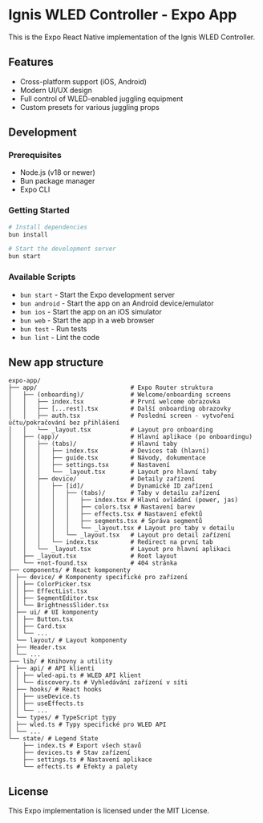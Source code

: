 # Ignis WLED Controller - Expo App

This is the Expo React Native implementation of the Ignis WLED Controller.

## Features

- Cross-platform support (iOS, Android)
- Modern UI/UX design
- Full control of WLED-enabled juggling equipment
- Custom presets for various juggling props

## Development

### Prerequisites

- Node.js (v18 or newer)
- Bun package manager
- Expo CLI

### Getting Started

```sh
# Install dependencies
bun install

# Start the development server
bun start
```

### Available Scripts

- `bun start` - Start the Expo development server
- `bun android` - Start the app on an Android device/emulator
- `bun ios` - Start the app on an iOS simulator
- `bun web` - Start the app in a web browser
- `bun test` - Run tests
- `bun lint` - Lint the code

## New app structure

```
expo-app/
├── app/                          # Expo Router struktura
│   ├── (onboarding)/             # Welcome/onboarding screens
│   │   ├── index.tsx             # První welcome obrazovka
│   │   ├── [...rest].tsx         # Další onboarding obrazovky
│   │   ├── auth.tsx              # Poslední screen - vytvoření účtu/pokračování bez přihlášení
│   │   └── _layout.tsx           # Layout pro onboarding
│   ├── (app)/                    # Hlavní aplikace (po onboardingu)
│   │   ├── (tabs)/               # Hlavní taby
│   │   │   ├── index.tsx         # Devices tab (hlavní)
│   │   │   ├── guide.tsx         # Návody, dokumentace
│   │   │   ├── settings.tsx      # Nastavení
│   │   │   └── _layout.tsx       # Layout pro hlavní taby
│   │   ├── device/               # Detaily zařízení
│   │   │   ├── [id]/             # Dynamické ID zařízení
│   │   │   │   ├── (tabs)/       # Taby v detailu zařízení
│   │   │   │   │   ├── index.tsx # Hlavní ovládání (power, jas)
│   │   │   │   │   ├── colors.tsx # Nastavení barev
│   │   │   │   │   ├── effects.tsx # Nastavení efektů
│   │   │   │   │   ├── segments.tsx # Správa segmentů
│   │   │   │   │   └── _layout.tsx # Layout pro taby v detailu
│   │   │   │   └── _layout.tsx   # Layout pro detail zařízení
│   │   │   └── index.tsx         # Redirect na první tab
│   │   └── _layout.tsx           # Layout pro hlavní aplikaci
│   ├── _layout.tsx               # Root layout
│   └── +not-found.tsx            # 404 stránka
├── components/ # React komponenty
│ ├── device/ # Komponenty specifické pro zařízení
│ │ ├── ColorPicker.tsx
│ │ ├── EffectList.tsx
│ │ ├── SegmentEditor.tsx
│ │ └── BrightnessSlider.tsx
│ ├── ui/ # UI komponenty
│ │ ├── Button.tsx
│ │ ├── Card.tsx
│ │ └── ...
│ └── layout/ # Layout komponenty
│ ├── Header.tsx
│ └── ...
├── lib/ # Knihovny a utility
│ ├── api/ # API klienti
│ │ ├── wled-api.ts # WLED API klient
│ │ └── discovery.ts # Vyhledávání zařízení v síti
│ ├── hooks/ # React hooks
│ │ ├── useDevice.ts
│ │ ├── useEffects.ts
│ │ └── ...
│ └── types/ # TypeScript typy
│ ├── wled.ts # Typy specifické pro WLED API
│ └── ...
└── state/ # Legend State
    ├── index.ts # Export všech stavů
    ├── devices.ts # Stav zařízení
    ├── settings.ts # Nastavení aplikace
    └── effects.ts # Efekty a palety
```

## License

This Expo implementation is licensed under the MIT License.
